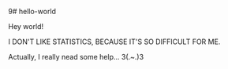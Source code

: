 9# hello-world

Hey world!

I DON'T LIKE STATISTICS, BECAUSE IT'S SO DIFFICULT FOR ME.

Actually, I really nead some help...
3(.~.)3
